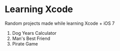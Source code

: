 Learning Xcode
=============

Random projects made while learning Xcode + iOS 7

1. Dog Years Calculator
2. Man's Best Friend
3. Pirate Game
